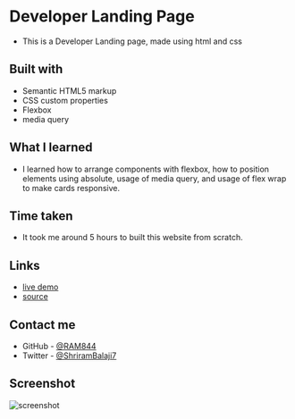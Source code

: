 # Developer Landing Page

- This is a Developer Landing page, made using html and css 


## Built with

- Semantic HTML5 markup
- CSS custom properties
- Flexbox
- media query


## What I learned
- I learned how to arrange components with flexbox, how to position elements using absolute, usage of media query, and usage of flex wrap to make cards responsive.

## Time taken
- It took me around 5 hours to built this website from scratch.

## Links
- [live demo](https://developer-landing-page-by-shriram.netlify.app/)
- [source](https://github.com/RAM844/developer-landing-page)


## Contact me
- GitHub - [@RAM844](https://github.com/RAM844)
- Twitter - [@ShriramBalaji7](https://www.twitter.com/ShriramBalaji7)

## Screenshot

![screenshot](./screenshot.png)